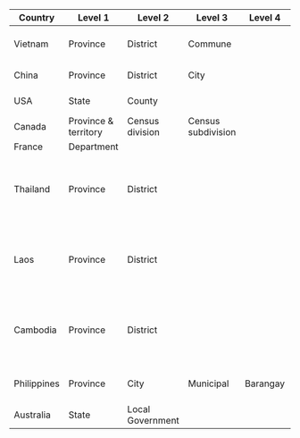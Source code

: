 | Country     | Level 1 | Level 2 | Level 3 | Level 4 | Source | URL |
|-------------|---------|---------|---------|---------|--------|-----|
|  Vietnam    |Province|District|Commune| |  General Statistics Office     |   https://www.gso.gov.vn/dmhc2015/  |
| China       |Province|District|City|         |Ministry of Civil Affairs|  http://www.mca.gov.cn/article/sj/xzqh/2019/   |
| USA         |State|County|         |         |U.S. Census Bureau|https://www.census.gov/geographies/reference-files/2018/demo/popest/2018-fips.html|
| Canada      |Province & territory|Census division|Census subdivision|         |Statistics Canada|https://www.statcan.gc.ca/eng/subjects/standard/sgc/2016/index|
| France      |Department|         |         |         |        |https://www.data.gouv.fr/en/datasets/departements-et-leurs-regions/|
| Thailand   |Province|District|         |         |U.N. Office for the Coordination of Humanitarian Affairs |https://data.humdata.org/dataset/thailand-administrative-boundaries|
| Laos        |Province|District|         |         |U.N. Office for the Coordination of Humanitarian Affairs|https://data.humdata.org/dataset/lao-admin-boundaries|
| Cambodia    |Province|District|         |         |U.N. Office for the Coordination of Humanitarian Affairs|https://data.humdata.org/dataset/cambodia-admin-level-0-international-boundaries|
| Philippines |Province|City|Municipal|Barangay|Philippine Statistics Authority|https://psa.gov.ph/classification/psgc/|
|Australia|State|Local Government| | ||https://www.abs.gov.au/AUSSTATS/abs@.nsf/DetailsPage/1270.0.55.003July%202019|
